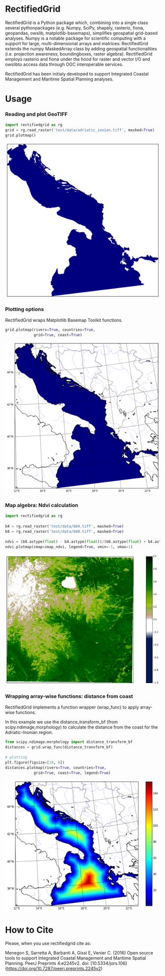 RectifiedGrid
=============

RectifiedGrid is a Python package which, combining into a single class
several pythonpackages (e.g. Numpy, SciPy, shapely, rasterio, fiona,
geopandas, owslib, matplotlib-basemaps), simplifies geospatial
grid-based analyses. Numpy is a notable package for scientific
computing with a support for large, multi-dimensional
arrays and matrices: RectifiedGrid extends the numpy MaskedArray class
by adding geospatial functionalities (i.e. projection awareness,
boundingboxes, raster algebra). RectifiedGrid employs rasterio and
fiona under the hood for raster and vector I/O and owslibto access
data through OGC interoperable services.

RectifiedGrid has been initialy developed to support Integrated
Coastal Management and Maritime Spatial Planning analyses.


Usage
=====

### Reading and plot GeoTIFF 

```python
import rectifiedgrid as rg
grid = rg.read_raster('test/data/adriatic_ionian.tiff', masked=True)
grid.plotmap()
```

![Alt text](/docs/images/adriatic_ionian_grid.png?raw=true "Adriatic Ionian Grid")

### Plotting options

RectifiedGrid wraps Matplotlib Basemap Toolkit functions.

```python
grid.plotmap(rivers=True, countries=True,
             grid=True, coast=True)
```

![Alt text](/docs/images/plot_options.png?raw=true "Plotting options")


### Map algebra: Ndvi calculation

```python
import rectifiedgrid as rg

b4 = rg.read_raster('test/data/b04.tiff', masked=True)
b8 = rg.read_raster('test/data/b08.tiff', masked=True)

ndvi = (b8.astype(float) - b4.astype(float))/(b8.astype(float) + b4.astype(float))
ndvi.plotmap(cmap=cmap_ndvi, legend=True, vmin=-1, vmax=1)
```

![Alt text](/docs/images/ndvi.png?raw=true "Ndvi example")


### Wrapping array-wise functions: distance from coast

RectifiedGrid implements a function wrapper (wrap_func) to apply
array-wise functions.

In this example we use the distance_transform_bf (from
scipy.ndimage,morphology) to calculate the distance from the coast for
the Adriatic-Inonian region.

```python
from scipy.ndimage.morphology import distance_transform_bf
distances = grid.wrap_func(distance_transform_bf)

# plotting
plt.figure(figsize=[10, 8])
distances.plotmap(rivers=True, countries=True,
             grid=True, coast=True, legend=True)

```

![Alt text](/docs/images/distances.png?raw=true "Distances example")

How to Cite
===========
Please, when you use rectifiedgrid cite as:

Menegon S, Sarretta A, Barbanti A, Gissi E, Venier C. (2016) Open
source tools to support Integrated Coastal Management and Maritime
Spatial Planning. PeerJ Preprints 4:e2245v2. doi: [10.5334/jors.106]
(https://doi.org/10.7287/peerj.preprints.2245v2)
